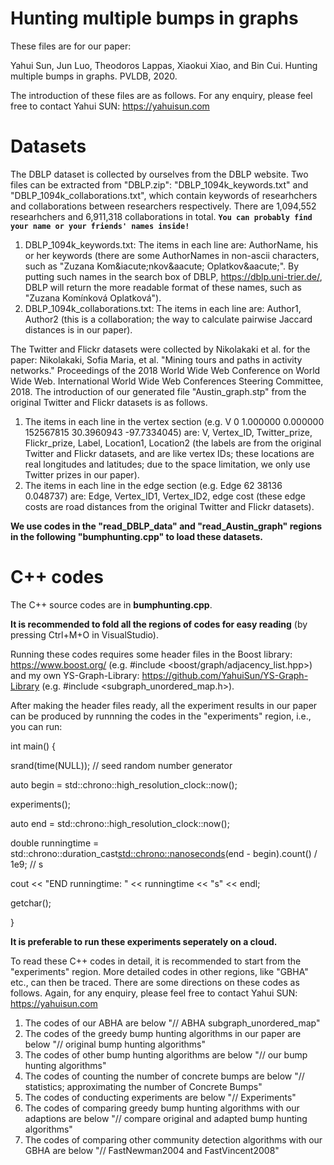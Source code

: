 # Hunting multiple bumps in graphs

These files are for our paper: 

Yahui Sun, Jun Luo, Theodoros Lappas, Xiaokui Xiao, and Bin Cui. Hunting multiple bumps in graphs. PVLDB, 2020.

The introduction of these files are as follows. For any enquiry, please feel free to contact Yahui SUN: https://yahuisun.com 


# Datasets

The DBLP dataset is collected by ourselves from the DBLP website. Two files can be extracted from "DBLP.zip": "DBLP_1094k_keywords.txt" and "DBLP_1094k_collaborations.txt", which contain keywords of researhchers and collaborations between researchers respectively. There are 1,094,552 researhchers and 6,911,318 collaborations in total.  <b>`You can probably find your name or your friends' names inside!`</b>

1) DBLP_1094k_keywords.txt: The items in each line are: AuthorName, his or her keywords (there are some AuthorNames in non-ascii characters, such as "Zuzana Kom\&iacute\;nkov\&aacute; Oplatkov\&aacute;". By putting such names in the search box of DBLP, https://dblp.uni-trier.de/, DBLP will return the more readable format of these names, such as "Zuzana Komínková Oplatková").
2) DBLP_1094k_collaborations.txt: The items in each line are: Author1, Author2 (this is a collaboration; the way to calculate pairwise Jaccard distances is in our paper).

The Twitter and Flickr datasets were collected by Nikolakaki et al. for the paper: Nikolakaki, Sofia Maria, et al. "Mining tours and paths in activity networks." Proceedings of the 2018 World Wide Web Conference on World Wide Web. International World Wide Web Conferences Steering Committee, 2018. The introduction of our generated file "Austin_graph.stp" from the original Twitter and Flickr datasets is as follows.
1) The items in each line in the vertex section (e.g. V 0 1.000000 0.000000 152567815 30.3960943 -97.7334045) are: V, Vertex_ID, Twitter_prize, Flickr_prize, Label, Location1, Location2 (the labels are from the original Twitter and Flickr datasets, and are like vertex IDs; these locations are real longitudes and latitudes; due to the space limitation, we only use Twitter prizes in our paper).
2) The items in each line in the edge section (e.g. Edge 62 38136 0.048737) are: Edge, Vertex_ID1, Vertex_ID2, edge cost (these edge costs are road distances from the original Twitter and Flickr datasets).

<b>We use codes in the "read_DBLP_data" and "read_Austin_graph" regions in the following "bumphunting.cpp" to load these datasets.</b>



# C++ codes 

The C++ source codes are in <b>bumphunting.cpp</b>. 

<b>It is recommended to fold all the regions of codes for easy reading</b> (by pressing Ctrl+M+O in VisualStudio). 

Running these codes requires some header files in the Boost library: https://www.boost.org/ (e.g. #include <boost/graph/adjacency_list.hpp>) and my own YS-Graph-Library: https://github.com/YahuiSun/YS-Graph-Library (e.g. #include <subgraph_unordered_map.h>).

After making the header files ready, all the experiment results in our paper can be produced by runnning the codes in the "experiments" region, i.e., you can run:

int main()
{

   srand(time(NULL)); //  seed random number generator   
   
   auto begin = std::chrono::high_resolution_clock::now();
   
   experiments();
   
   auto end = std::chrono::high_resolution_clock::now();
   
   double runningtime = std::chrono::duration_cast<std::chrono::nanoseconds>(end - begin).count() / 1e9; // s
   
   cout << "END    runningtime: " << runningtime << "s" << endl;
   
   getchar();
   

}

<b>It is preferable to run these experiments seperately on a cloud.</b>

To read these C++ codes in detail, it is recommended to start from the "experiments" region. More detailed codes in other regions, like "GBHA" etc., can then be traced. There are some directions on these codes as follows. Again, for any enquiry, please feel free to contact Yahui SUN: https://yahuisun.com 

1) The codes of our ABHA are below "// ABHA subgraph_unordered_map"
2) The codes of the greedy bump hunting algorithms in our paper are below "// original bump hunting algorithms"
3) The codes of other bump hunting algorithms are below "// our bump hunting algorithms"
4) The codes of counting the number of concrete bumps are below "// statistics; approximating the number of Concrete Bumps"
5) The codes of conducting experiments are below "// Experiments"
6) The codes of comparing greedy bump hunting algorithms with our adaptions are below "// compare original and adapted bump hunting algorithms"
7) The codes of comparing other community detection algorithms with our GBHA are below "// FastNewman2004 and FastVincent2008"


